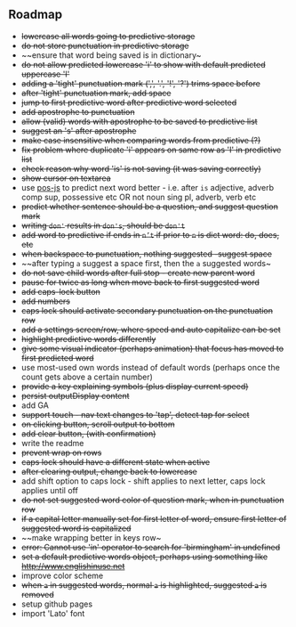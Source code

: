 ## Roadmap

- ~~lowercase all words going to predictive storage~~
- ~~do not store punctuation in predictive storage~~
- ~~ensure that word being saved is in dictionary~
- ~~do not allow predicted lowercase 'i' to show with default predicted uppercase 'I'~~
- ~~adding a 'tight' punctuation mark (',', '.', '!', '?') trims space before~~
- ~~after 'tight' punctuation mark, add space~~
- ~~jump to first predictive word after predictive word selected~~
- ~~add apostrophe to punctuation~~
- ~~allow (valid) words with apostrophe to be saved to predictive list~~
- ~~suggest an 's' after apostrophe~~
- ~~make case insensitive when comparing words from predictive (?)~~
- ~~fix problem where duplicate 'i' appears on same row as 'I' in predictive list~~
- ~~check reason why word 'is' is not saving (it was saving correctly)~~
- ~~show cursor on textarea~~
- use [pos-js](https://www.npmjs.com/package/pos) to predict next word better - i.e. after `is` adjective, adverb comp sup, possessive etc OR not noun sing pl, adverb, verb etc
- ~~predict whether sentence should be a question, and suggest question mark~~
- ~~writing `don'` results in `don's`, should be `don't`~~
- ~~add word to predictive if ends in `n’t` if prior to `n` is dict word: do, does, etc~~
- ~~when backspace to punctuation, nothing suggested -suggest space~~
- ~~after typing `a` suggest a space first, then the `a` suggested words~
- ~~do not save child words after full stop - create new parent word~~
- ~~pause for twice as long when move back to first suggested word~~
- ~~add caps-lock button~~
- ~~add numbers~~
- ~~caps lock should activate secondary punctuation on the punctuation row~~
- ~~add a settings screen/row, where speed and auto capitalize can be set~~
- ~~highlight predictive words differently~~
- ~~give some visual indicator (perhaps animation) that focus has moved to first predicted word~~
- use most-used own words instead of default words (perhaps once the count gets above a certain number)
- ~~provide a key explaining symbols (plus display current speed)~~
- ~~persist outputDisplay content~~
- add GA
- ~~support touch - nav text changes to 'tap', detect tap for select~~
- ~~on clicking button, scroll output to bottom~~
- ~~add clear button, (with confirmation)~~
- write the readme
- ~~prevent wrap on rows~~
- ~~caps lock should have a different state when active~~
- ~~after clearing output, change back to lowercase~~
- add shift option to caps lock - shift applies to next letter, caps lock applies until off
- ~~do not set suggested word color of question mark, when in punctuation row~~
- ~~if a capital letter manually set for first letter of word, ensure first letter of suggested word is capitalized~~
- ~~make wrapping better in keys row~
- ~~error: Cannot use 'in' operator to search for 'birmingham' in undefined~~
- ~~set a default predictive words object, perhaps using something like http://www.englishinuse.net~~
- improve color scheme
- ~~when `a` in suggested words, normal `a` is highlighted, suggested `a` is removed~~
- setup github pages
- import 'Lato' font
